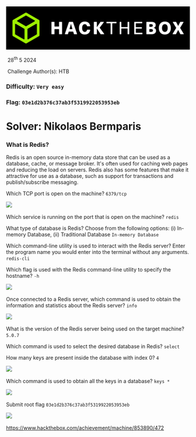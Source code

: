
![](images/banner.png)







 	

​		28<sup>th</sup> 5 2024

​		Challenge Author(s): 
   HTB
​		

 

### Difficulty: `Very easy`

### Flag: `03e1d2b376c37ab3f5319922053953eb`


# Solver: Nikolaos Bermparis



### What is Redis?
Redis is an open source in-memory data store that can be used as a database, cache, or message broker. It's often used for caching web pages and reducing the load on servers. Redis also has some features that make it attractive for use as a database, such as support for transactions and publish/subscribe messaging.


Which TCP port is open on the machine? 
```6379/tcp```

<img src="images/Screenshot 2024-05-28 022107.png" />  

Which service is running on the port that is open on the machine? 
```redis```

What type of database is Redis? Choose from the following options: (i) In-memory Database, (ii) Traditional Database 
```In-memory Database```

Which command-line utility is used to interact with the Redis server? Enter the program name you would enter into the terminal without any arguments. 
```redis-cli```

Which flag is used with the Redis command-line utility to specify the hostname? 
```-h```

<img src="images/Screenshot 2024-05-28 022932.png" />  

Once connected to a Redis server, which command is used to obtain the information and statistics about the Redis server? 
```info```

<img src="images/Screenshot 2024-05-28 023020.png" />  

What is the version of the Redis server being used on the target machine? 
```5.0.7```

Which command is used to select the desired database in Redis? 
```select```

How many keys are present inside the database with index 0? 
```4```

<img src="images/Screenshot 2024-05-28 023133.png" />  

Which command is used to obtain all the keys in a database? 
```keys *```

<img src="images/Screenshot 2024-05-28 023300.png" />  

Submit root flag
```03e1d2b376c37ab3f5319922053953eb```

<img src="images/Screenshot 2024-05-28 023327.png" />  

https://www.hackthebox.com/achievement/machine/853890/472


